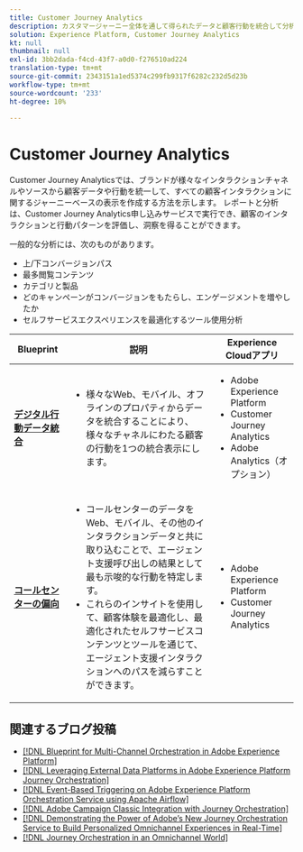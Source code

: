 ```yaml
---
title: Customer Journey Analytics
description: カスタマージャーニー全体を通して得られたデータと顧客行動を統合して分析します。
solution: Experience Platform, Customer Journey Analytics
kt: null
thumbnail: null
exl-id: 3bb2dada-f4cd-43f7-a0d0-f276510ad224
translation-type: tm+mt
source-git-commit: 2343151a1ed5374c299fb9317f6282c232d5d23b
workflow-type: tm+mt
source-wordcount: '233'
ht-degree: 10%

---
```


# Customer Journey Analytics

Customer Journey Analyticsでは、ブランドが様々なインタラクションチャネルやソースから顧客データや行動を統一して、すべての顧客インタラクションに関するジャーニーベースの表示を作成する方法を示します。 レポートと分析は、Customer Journey Analytics申し込みサービスで実行でき、顧客のインタラクションと行動パターンを評価し、洞察を得ることができます。

一般的な分析には、次のものがあります。

* 上/下コンバージョンパス
* 最多閲覧コンテンツ
* カテゴリと製品
* どのキャンペーンがコンバージョンをもたらし、エンゲージメントを増やしたか
* セルフサービスエクスペリエンスを最適化するツール使用分析

| Blueprint | 説明 | Experience Cloudアプリ |
|---|---|---|
| **[デジタル行動データ統合](digital-behavioral-data-consolidation.md)** | <ul><li>様々なWeb、モバイル、オフラインのプロパティからデータを統合することにより、様々なチャネルにわたる顧客の行動を1つの統合表示にします。</li></ul> | <ul><li>Adobe Experience Platform</li><li>Customer Journey Analytics</li><li>Adobe Analytics（オプション）</li></ul> |
| **[コールセンターの偏向](call-deflect.md)** | <ul><li>コールセンターのデータをWeb、モバイル、その他のインタラクションデータと共に取り込むことで、エージェント支援呼び出しの結果として最も示唆的な行動を特定します。</li><li>これらのインサイトを使用して、顧客体験を最適化し、最適化されたセルフサービスコンテンツとツールを通じて、エージェント支援インタラクションへのパスを減らすことができます。  </li></ul> | <ul><li>Adobe Experience Platform</li><li>Customer Journey Analytics</li> |

## 関連するブログ投稿

* [[!DNL Blueprint for Multi-Channel Orchestration in Adobe Experience Platform]](https://medium.com/adobetech/blueprint-for-multi-channel-orchestration-in-adobe-experience-platform-c68317e94184)
* [[!DNL Leveraging External Data Platforms in Adobe Experience Platform Journey Orchestration]](https://medium.com/adobetech/leveraging-external-data-platforms-in-adobe-experience-platform-journey-orchestration-54fc6134fe17)
* [[!DNL Event-Based Triggering on Adobe Experience Platform Orchestration Service using Apache Airflow]](https://medium.com/adobetech/event-based-triggering-on-adobe-experience-platform-orchestration-service-using-apache-airflow-8607b28251f1)
* [[!DNL Adobe Campaign Classic Integration with Journey Orchestration]](https://medium.com/adobetech/adobe-campaign-classic-integration-with-journey-orchestration-ae577653281)
* [[!DNL Demonstrating the Power of Adobe’s New Journey Orchestration Service to Build Personalized Omnichannel Experiences in Real-Time]](https://medium.com/adobetech/demonstrating-the-power-of-adobes-new-journey-orchestration-service-to-build-personalized-aa60d88cd34)
* [[!DNL Journey Orchestration in an Omnichannel World]](https://medium.com/adobetech/journey-orchestration-in-an-omnichannel-world-3a2d32d556d9)
